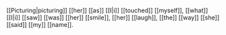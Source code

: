 [[Picturing|picturing]] [[her]] [[as]] [[I|i]] [[touched]] [[myself]], [[what]] [[I|i]] [[saw]] [[was]] [[her]] [[smile]], [[her]] [[laugh]], [[the]] [[way]] [[she]] [[said]] [[my]] [[name]].